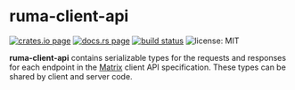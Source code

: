 # ruma-client-api

[![crates.io page](https://img.shields.io/crates/v/ruma-client-api.svg)](https://crates.io/crates/ruma-client-api)
[![docs.rs page](https://docs.rs/ruma-client-api/badge.svg)](https://docs.rs/ruma-client-api/)
[![build status](https://travis-ci.org/ruma/ruma-client-api.svg?branch=master)](https://travis-ci.org/ruma/ruma-client-api)
![license: MIT](https://img.shields.io/crates/l/ruma-client-api.svg)

**ruma-client-api** contains serializable types for the requests and responses for each endpoint in the [Matrix](https://matrix.org/) client API specification.
These types can be shared by client and server code.
